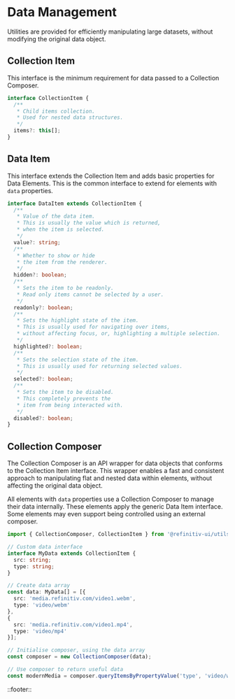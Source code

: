 <!--
type: page
title: Data Management
location: ./custom-components/utils/data-management
layout: default
-->



# Data Management

Utilities are provided for efficiently manipulating large datasets, without modifying the original data object.

## Collection Item

This interface is the minimum requirement for data passed to a Collection Composer.

``` ts
interface CollectionItem {
  /**
   * Child items collection.
   * Used for nested data structures.
   */
  items?: this[];
}
```

## Data Item

This interface extends the Collection Item and adds basic properties for Data Elements. This is the common interface to extend for elements with `data` properties.

``` ts
interface DataItem extends CollectionItem {
  /**
   * Value of the data item.
   * This is usually the value which is returned,
   * when the item is selected.
   */
  value?: string;
  /**
   * Whether to show or hide
   * the item from the renderer.
   */
  hidden?: boolean;
  /**
   * Sets the item to be readonly.
   * Read only items cannot be selected by a user.
   */
  readonly?: boolean;
  /**
   * Sets the highlight state of the item.
   * This is usually used for navigating over items,
   * without affecting focus, or, highlighting a multiple selection.
   */
  highlighted?: boolean;
  /**
   * Sets the selection state of the item.
   * This is usually used for returning selected values.
   */
  selected?: boolean;
  /**
   * Sets the item to be disabled.
   * This completely prevents the
   * item from being interacted with.
   */
  disabled?: boolean;
}
```

## Collection Composer

The Collection Composer is an API wrapper for data objects that conforms to the Collection Item interface. This wrapper enables a fast and consistent approach to manipulating flat and nested data within elements, without affecting the original data object.

All elements with `data` properties use a Collection Composer to manage their data internally. These elements apply the generic Data Item interface. Some elements may even support being controlled using an external composer.

```ts
import { CollectionComposer, CollectionItem } from '@refinitiv-ui/utils';

// Custom data interface
interface MyData extends CollectionItem {
  src: string;
  type: string;
}

// Create data array
const data: MyData[] = [{
  src: 'media.refinitiv.com/video1.webm',
  type: 'video/webm'
},
{
  src: 'media.refinitiv.com/video1.mp4',
  type: 'video/mp4'
}];

// Initialise composer, using the data array
const composer = new CollectionComposer(data);

// Use composer to return useful data
const modernMedia = composer.queryItemsByPropertyValue('type', 'video/webm');
```

::footer::

